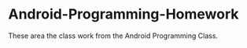 Android-Programming-Homework
============================

These area the class work from the Android Programming Class.
